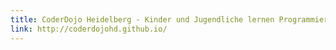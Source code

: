 ```yaml
---
title: CoderDojo Heidelberg - Kinder und Jugendliche lernen Programmieren
link: http://coderdojohd.github.io/
---
```

